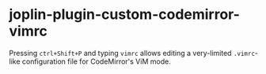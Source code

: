 # joplin-plugin-custom-codemirror-vimrc

Pressing `ctrl+Shift+P` and typing `vimrc` allows editing a very-limited `.vimrc`-like configuration file for CodeMirror's ViM mode.

